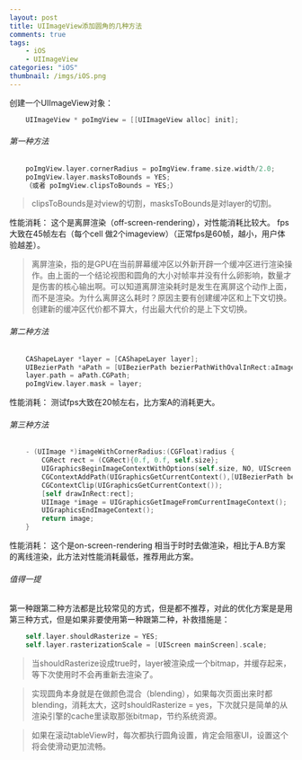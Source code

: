 ```yaml
---
layout: post
title: UIImageView添加圆角的几种方法
comments: true
tags:
	- iOS
	- UIImageView
categories: "iOS"
thumbnail: /imgs/iOS.png
---
```

创建一个UIImageView对象：
``` mm
    UIImageView * poImgView = [[UIImageView alloc] init];
```

<!-- more -->

<h6>第一种方法</h6>

``` mm
    poImgView.layer.cornerRadius = poImgView.frame.size.width/2.0;
    poImgView.layer.masksToBounds = YES;
    （或者 poImgView.clipsToBounds = YES;）
```

>clipsToBounds是对view的切割，masksToBounds是对layer的切割。

性能消耗：
这个是离屏渲染（off-screen-rendering），对性能消耗比较大。
fps大致在45帧左右（每个cell 做2个imageview）（正常fps是60帧，越小，用户体验越差）。

>离屏渲染，指的是GPU在当前屏幕缓冲区以外新开辟一个缓冲区进行渲染操作。由上面的一个结论视图和圆角的大小对帧率并没有什么卵影响，数量才是伤害的核心输出啊。可以知道离屏渲染耗时是发生在离屏这个动作上面，而不是渲染。为什么离屏这么耗时？原因主要有创建缓冲区和上下文切换。创建新的缓冲区代价都不算大，付出最大代价的是上下文切换。

<h6>第二种方法</h6>

``` mm
    CAShapeLayer *layer = [CAShapeLayer layer];
    UIBezierPath *aPath = [UIBezierPath bezierPathWithOvalInRect:aImageView.bounds];
    layer.path = aPath.CGPath;
    poImgView.layer.mask = layer;
```
性能消耗：
测试fps大致在20帧左右，比方案A的消耗更大。

<h6>第三种方法</h6>

``` mm
    - (UIImage *)imageWithCornerRadius:(CGFloat)radius {
        CGRect rect = (CGRect){0.f, 0.f, self.size};
        UIGraphicsBeginImageContextWithOptions(self.size, NO, UIScreen.mainScreen.scale);
        CGContextAddPath(UIGraphicsGetCurrentContext(),[UIBezierPath bezierPathWithRoundedRect:rect cornerRadius:radius].CGPath);
        CGContextClip(UIGraphicsGetCurrentContext());
        [self drawInRect:rect];
        UIImage *image = UIGraphicsGetImageFromCurrentImageContext();
        UIGraphicsEndImageContext();
        return image;
    }
```

性能消耗：
这个是on-screen-rendering
相当于时时去做渲染，相比于A.B方案的离线渲染，此方法对性能消耗最低，推荐用此方案。

<h6>值得一提</h6>
第一种跟第二种方法都是比较常见的方式，但是都不推荐，对此的优化方案是是用第三种方式，但是如果非要使用第一种跟第二种，补救措施是：

``` mm
    self.layer.shouldRasterize = YES;
    self.layer.rasterizationScale = [UIScreen mainScreen].scale;
```

>当shouldRasterize设成true时，layer被渲染成一个bitmap，并缓存起来，等下次使用时不会再重新去渲染了。

>实现圆角本身就是在做颜色混合（blending），如果每次页面出来时都blending，消耗太大，这时shouldRasterize = yes，下次就只是简单的从渲染引擎的cache里读取那张bitmap，节约系统资源。

>如果在滚动tableView时，每次都执行圆角设置，肯定会阻塞UI，设置这个将会使滑动更加流畅。
